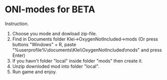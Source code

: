 # ONI-modes for BETA

Instruction.

1. Choose you mode and dowload zip-file.
2. Find in Documents folder Klei->OxygenNotIncluded->mods
(Or press buttons "Windows" + R, paste "%userprofile%\documents\Klei\OxygenNotIncluded\mods" and press Enter)
3. If you havn't folder "local" inside folder "mods" then create it.
4. Unzip downloded mod into folder "local".
5. Run game and enjoy.
